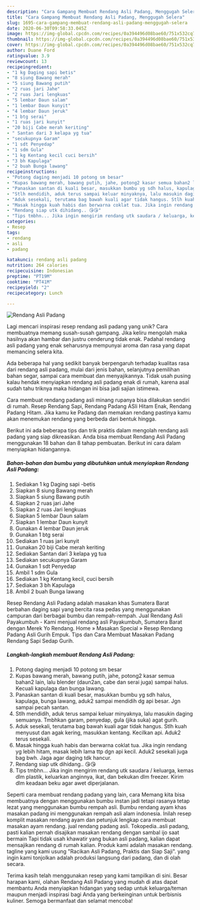 ```yaml
---
description: "Cara Gampang Membuat Rendang Asli Padang, Menggugah Selera"
title: "Cara Gampang Membuat Rendang Asli Padang, Menggugah Selera"
slug: 1695-cara-gampang-membuat-rendang-asli-padang-menggugah-selera
date: 2020-06-30T09:58:33.045Z
image: https://img-global.cpcdn.com/recipes/0a394496d08bae60/751x532cq70/rendang-asli-padang-foto-resep-utama.jpg
thumbnail: https://img-global.cpcdn.com/recipes/0a394496d08bae60/751x532cq70/rendang-asli-padang-foto-resep-utama.jpg
cover: https://img-global.cpcdn.com/recipes/0a394496d08bae60/751x532cq70/rendang-asli-padang-foto-resep-utama.jpg
author: Duane Ford
ratingvalue: 3.9
reviewcount: 13
recipeingredient:
- "1 kg Daging sapi betis"
- "8 siung Bawang merah"
- "5 siung Bawang putih"
- "2 ruas jari Jahe"
- "2 ruas Jari lengkuas"
- "5 lembar Daun salam"
- "1 lembar Daun kunyit"
- "4 lembar Daun jeruk"
- "1 btg serai"
- "1 ruas jari kunyit"
- "20 biji Cabe merah keriting"
- " Santan dari 3 kelapa yg tua"
- "secukupnya Garam"
- "1 sdt Penyedap"
- "1 sdm Gula"
- "1 kg Kentang kecil cuci bersih"
- "3 bh Kapulaga"
- "2 buah Bunga lawang"
recipeinstructions:
- "Potong daging menjadi 10 potong sm besar"
- "Kupas bawang merah, bawang putih, jahe, potong2 kasar semua bahan2 lain, lalu blender (daun2an, cabe dan serai juga) sampai halus. Kecuali kapulaga dan bunga lawang."
- "Panaskan santan di kuali besar, masukkan bumbu yg sdh halus, kapulaga, bunga lawang, aduk2 sampai mendidih dg api besar. Jgn sampai pecah santan."
- "Stlh mendidih, aduk terus sampai keluar minyaknya, lalu masukin daging semuanya. Tmbhkan garam, penyedap, gula (jika suka) agat gurih."
- "Aduk sesekali, terutama bag bawah kuali agar tidak hangus. Stlh kuah menyusut dan agak kering, masukkan kentang. Kecilkan api. Aduk2 terus sesekali."
- "Masak hingga kuah habis dan berwarna coklat tua. Jika ingin rendang yg lebih hitam, masak lebih lama ttp dgn api kecil. Aduk2 sesekali juga bag bwh. Jaga agar daging tdk hancur."
- "Rendang siap utk dihidang.. 😘😘"
- "Tips tmbhn... Jika ingin mengirim rendang utk saudara / keluarga, kemas dlm plastik, keluarkan anginnya, ikat, dan bekukan dlm freezer. Kirim dlm keadaan beku agar awet diperjalanan."
categories:
- Resep
tags:
- rendang
- asli
- padang

katakunci: rendang asli padang 
nutrition: 264 calories
recipecuisine: Indonesian
preptime: "PT19M"
cooktime: "PT41M"
recipeyield: "2"
recipecategory: Lunch

---
```



![Rendang Asli Padang](https://img-global.cpcdn.com/recipes/0a394496d08bae60/751x532cq70/rendang-asli-padang-foto-resep-utama.jpg)

Lagi mencari inspirasi resep rendang asli padang yang unik? Cara membuatnya memang susah-susah gampang. Jika keliru mengolah maka hasilnya akan hambar dan justru cenderung tidak enak. Padahal rendang asli padang yang enak seharusnya mempunyai aroma dan rasa yang dapat memancing selera kita.

Ada beberapa hal yang sedikit banyak berpengaruh terhadap kualitas rasa dari rendang asli padang, mulai dari jenis bahan, selanjutnya pemilihan bahan segar, sampai cara membuat dan menyajikannya. Tidak usah pusing kalau hendak menyiapkan rendang asli padang enak di rumah, karena asal sudah tahu triknya maka hidangan ini bisa jadi sajian istimewa.

Cara membuat rendang padang asli minang rupanya bisa dilakukan sendiri di rumah. Resep Rendang Sapi, Rendang Padang ASli Hitam Enak, Rendang Padang Hitam. Jika kamu ke Padang dan memakan rendang pastinya kamu akan menemukan rendang yang berbeda dari bentuk hingga.


Berikut ini ada beberapa tips dan trik praktis dalam mengolah rendang asli padang yang siap dikreasikan. Anda bisa membuat Rendang Asli Padang menggunakan 18 bahan dan 8 tahap pembuatan. Berikut ini cara dalam menyiapkan hidangannya.

<!--inarticleads1-->

##### Bahan-bahan dan bumbu yang dibutuhkan untuk menyiapkan Rendang Asli Padang:

1. Sediakan 1 kg Daging sapi -betis
1. Siapkan 8 siung Bawang merah
1. Siapkan 5 siung Bawang putih
1. Siapkan 2 ruas jari Jahe
1. Siapkan 2 ruas Jari lengkuas
1. Siapkan 5 lembar Daun salam
1. Siapkan 1 lembar Daun kunyit
1. Gunakan 4 lembar Daun jeruk
1. Gunakan 1 btg serai
1. Sediakan 1 ruas jari kunyit
1. Gunakan 20 biji Cabe merah keriting
1. Sediakan  Santan dari 3 kelapa yg tua
1. Sediakan secukupnya Garam
1. Gunakan 1 sdt Penyedap
1. Ambil 1 sdm Gula
1. Sediakan 1 kg Kentang kecil, cuci bersih
1. Sediakan 3 bh Kapulaga
1. Ambil 2 buah Bunga lawang


Resep Rendang Asli Padang adalah masakan khas Sumatera Barat berbahan daging sapi yang bercita rasa pedas yang menggunakan campuran dari berbagai bumbu dan rempah-rempah. Jual Rendang Asli Payakumbuh - Kami menjual rendang asli Payakumbuh, Sumatera Barat dengan Merek Yo Rendang. Home » Masakan Special » Resep Rendang Padang Asli Gurih Empuk. Tips dan Cara Membuat Masakan Padang Rendang Sapi Sedap Gurih. 

<!--inarticleads2-->

##### Langkah-langkah membuat Rendang Asli Padang:

1. Potong daging menjadi 10 potong sm besar
1. Kupas bawang merah, bawang putih, jahe, potong2 kasar semua bahan2 lain, lalu blender (daun2an, cabe dan serai juga) sampai halus. Kecuali kapulaga dan bunga lawang.
1. Panaskan santan di kuali besar, masukkan bumbu yg sdh halus, kapulaga, bunga lawang, aduk2 sampai mendidih dg api besar. Jgn sampai pecah santan.
1. Stlh mendidih, aduk terus sampai keluar minyaknya, lalu masukin daging semuanya. Tmbhkan garam, penyedap, gula (jika suka) agat gurih.
1. Aduk sesekali, terutama bag bawah kuali agar tidak hangus. Stlh kuah menyusut dan agak kering, masukkan kentang. Kecilkan api. Aduk2 terus sesekali.
1. Masak hingga kuah habis dan berwarna coklat tua. Jika ingin rendang yg lebih hitam, masak lebih lama ttp dgn api kecil. Aduk2 sesekali juga bag bwh. Jaga agar daging tdk hancur.
1. Rendang siap utk dihidang.. 😘😘
1. Tips tmbhn... Jika ingin mengirim rendang utk saudara / keluarga, kemas dlm plastik, keluarkan anginnya, ikat, dan bekukan dlm freezer. Kirim dlm keadaan beku agar awet diperjalanan.


Seperti cara membuat rendang padang yang lain, cara Memang kita bisa membuatnya dengan menggunakan bumbu instan jadi tetapi rasanya tetap lezat yang menggunakan bumbu rempah asli. Bumbu rendang ayam khas masakan padang ini menggunakan rempah asli alam indonesia. Inilah resep komplit masakan rendang ayam dan petunjuk lengkap cara membuat masakan ayam rendang. jual rendang padang asli. Tokopedia..asli padang, pasti kalian pernah disajikan masakan rendang dengan sambal ijo saat bermain Tapi tidak usah khawatir yang bukan asli padang, kalian dapat mensajikan rendang di rumah kalian. Produk kami adalah masakan rendang. tagline yang kami usung &#34;Racikan Asli Padang, Praktis dan Siap Saji&#34;. yang ingin kami tonjolkan adalah produksi langsung dari padang, dan di olah secara. 

Terima kasih telah menggunakan resep yang kami tampilkan di sini. Besar harapan kami, olahan Rendang Asli Padang yang mudah di atas dapat membantu Anda menyiapkan hidangan yang sedap untuk keluarga/teman maupun menjadi inspirasi bagi Anda yang berkeinginan untuk berbisnis kuliner. Semoga bermanfaat dan selamat mencoba!
